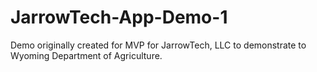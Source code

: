 # JarrowTech-App-Demo-1
Demo originally created for MVP for JarrowTech, LLC to demonstrate to Wyoming Department of Agriculture.
